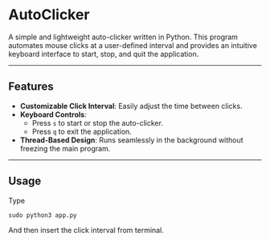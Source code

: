 # AutoClicker

A simple and lightweight auto-clicker written in Python. This program automates mouse clicks at a user-defined interval and provides an intuitive keyboard interface to start, stop, and quit the application.

---

## Features

- **Customizable Click Interval**: Easily adjust the time between clicks.
- **Keyboard Controls**:
  - Press `s` to start or stop the auto-clicker.
  - Press `q` to exit the application.
- **Thread-Based Design**: Runs seamlessly in the background without freezing the main program.

---

## Usage

Type 

```
sudo python3 app.py
```

And then insert the click interval from terminal.

